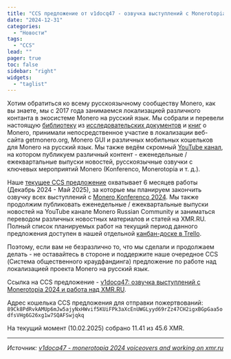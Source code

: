 ```yaml
---
title: "CCS предложение от v1docq47 - озвучка выступлений с Monerotopia 2024 и работа над XMR.RU"
date: "2024-12-31"
categories:
  - "Новости"
tags:
  - "CCS"
lead: ""
pager: true
toc: false
sidebar: "right"
widgets:
  - "taglist"
---
```


Хотим обратиться ко всему русскоязычному сообществу Monero, как вы знаете, мы с 2017 года занимаемся локализацией различного контанта в экосистеме Mоnero на русский язык. Мы собрали и перевели настоящую [библиотеку](https://xmr.ru/library/) из [исследовательских документов](https://xmr.ru/library/#_%D0%B8%D1%81%D1%81%D0%BB%D0%B5%D0%B4%D0%BE%D0%B2%D0%B0%D1%82%D0%B5%D0%BB%D1%8C%D1%81%D0%BA%D0%B8%D0%B5-%D0%B4%D0%BE%D0%BA%D1%83%D0%BC%D0%B5%D0%BD%D1%82%D1%8B-%D0%B8-%D0%B1%D1%8E%D0%BB%D0%BB%D0%B5%D1%82%D0%B5%D0%BD%D0%B8_) и [книг](https://xmr.ru/library/#_%D0%BA%D0%BD%D0%B8%D0%B3%D0%B8_) о Monero, принимали непосредственное участие в локализации веб-сайта getmonero.org, Monero GUI и различных мобильных кошельков для Monero на русский язык. Мы также ведём скромный [YouTube канал](https://www.youtube.com/@MoneroRussianCommunity), на котором публикуем различный контент - еженедельные / ежеквартальные выпуски новостей, русскоязычные озвучки с ключевых мероприятий Monero (Konferenco, Monerotopia и т. д.).

Наше [текущее CCS предложение](https://ccs.getmonero.org/funding-required/) охватывает 6 месяцев работы (Декабрь 2024 - Май 2025), за которые мы планируем закончить озвучку всех выступлений c [Monero Konferenco 2024](https://www.youtube.com/playlist?list=PLsSYUeVwrHBk-C3zImaDAQLx453PL7dR-). Мы также продолжим публиковать еженедельные / ежеквартальные выпуски новостей на YouTube канале Monero Russian Community и заниматься переводом различных новостных материалов и статей на XMR.RU. Полный список планируемых работ на текущий период данного предложения доступен в нашей отдельной [канбан-доске в Trello](https://trello.com/c/jUt3uC8c).

Поэтому, если вам не безразлично то, что мы сделали и продолжаем делать - не оставайтесь в стороне и поддержите наше очередное CCS (Система общественного краудфандинга) предложение по работе над локализацией проекта Monero на русский язык.

Ссылка на CCS предложение - [v1docq47: озвучка выступлений с Monerotopia 2024 и работа над XMR.RU](https://ccs.getmonero.org/proposals/v1docq47-monerotopia-2024-voiceovers-and-working-on-xmr.ru.html).

Адрес кошелька CCS предложения для отправки пожертвований:  
`89Ck8PdRvkAMUp6mJw5ajyNxHWvif5KUiFPk3aXcEnUWGLyyd69rZz47CH2igxBGpGaa5odfsVHg6G26xg1w7SQAFSwjqkq`

На текущий момент (10.02.2025) собрано 11.41 из 45.6 XMR.


---

_Источник: [v1docq47 - monerotopia 2024 voiceovers and working on xmr.ru](https://ccs.getmonero.org/proposals/v1docq47-monerotopia-2024-voiceovers-and-working-on-xmr.ru.html)_
